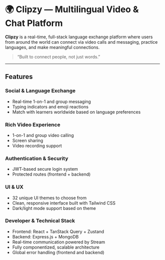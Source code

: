 # 🌍 Clipzy — Multilingual Video & Chat Platform

**Clipzy** is a real-time, full-stack language exchange platform where users from around the world can connect via video calls and messaging, practice languages, and make meaningful connections.

> “Built to connect people, not just words.”

---

##  Features

### Social & Language Exchange
- Real-time 1-on-1 and group messaging
- Typing indicators and emoji reactions
- Match with learners worldwide based on language preferences

### Rich Video Experience
- 1-on-1 and group video calling
- Screen sharing
- Video recording support

### Authentication & Security
- JWT-based secure login system
- Protected routes (frontend + backend)

### UI & UX
- 32 unique UI themes to choose from
- Clean, responsive interface built with Tailwind CSS
- Dark/light mode support based on theme

### Developer & Technical Stack
- Frontend: React + TanStack Query + Zustand
- Backend: Express.js + MongoDB
- Real-time communication powered by Stream
- Fully componentized, scalable architecture
- Global error handling (frontend and backend)
